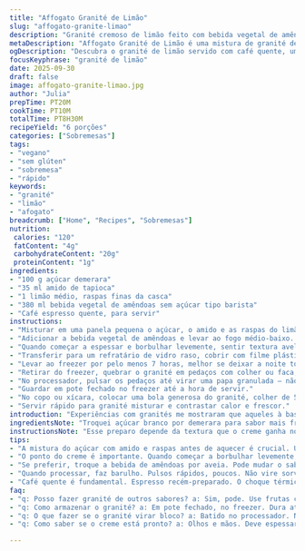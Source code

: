 ```yaml
---
title: "Affogato Granité de Limão"
slug: "affogato-granite-limao"
description: "Granité cremoso de limão feito com bebida vegetal de amêndoas, açúcar demerara e amido de tapioca, servido com café espresso quente. Receita vegana, sem glúten, lactose, ovos e nozes. Textura granulada que derrete lentamente, melando o café quente; uma brincadeira entre quente e frio, ácido e amargo. Serve como refresco e café, fácil e rápido, com toque cítrico vibrante."
metaDescription: "Affogato Granité de Limão é uma mistura de granité de limão com café quente. Refrescante e surpreendente."
ogDescription: "Descubra o granité de limão servido com café quente, uma combinação refrescante e vibrante."
focusKeyphrase: "granité de limão"
date: 2025-09-30
draft: false
image: affogato-granite-limao.jpg
author: "Julia"
prepTime: PT20M
cookTime: PT10M
totalTime: PT8H30M
recipeYield: "6 porções"
categories: ["Sobremesas"]
tags:
- "vegano"
- "sem glúten"
- "sobremesa"
- "rápido"
keywords:
- "granité"
- "limão"
- "afogato"
breadcrumb: ["Home", "Recipes", "Sobremesas"]
nutrition: 
 calories: "120"
 fatContent: "4g"
 carbohydrateContent: "20g"
 proteinContent: "1g"
ingredients:
- "100 g açúcar demerara"
- "35 ml amido de tapioca"
- "1 limão médio, raspas finas da casca"
- "380 ml bebida vegetal de amêndoas sem açúcar tipo barista"
- "Café espresso quente, para servir"
instructions:
- "Misturar em uma panela pequena o açúcar, o amido e as raspas do limão fora do fogo, usando um batedor para evitar grumos."
- "Adicionar a bebida vegetal de amêndoas e levar ao fogo médio-baixo. Mexer firme com espátula, raspando fundo e laterais para evitar que grude ou forme pelotas."
- "Quando começar a espessar e borbulhar levemente, sentir textura aveludada, desligar. Não deixar ferver forte para não esconder o aroma de limão."
- "Transferir para um refratário de vidro raso, cobrir com filme plástico encostado na superfície para não formar película."
- "Levar ao freezer por pelo menos 7 horas, melhor se deixar a noite toda (mínimo 6h)."
- "Retirar do freezer, quebrar o granité em pedaços com colher ou faca, não deixar amolecer demais!"
- "No processador, pulsar os pedaços até virar uma papa granulada — não virar sorvete, textura mais rústica, pedaços irregulares são charminho."
- "Guardar em pote fechado no freezer até a hora de servir."
- "No copo ou xícara, colocar uma bola generosa do granité, colher de 50 ml, e logo despejar um espresso curto quente por cima – diariamente use o café da casa ou cápsula para aroma forte."
- "Servir rápido para granité misturar e contrastar calor e frescor."
introduction: "Experiências com granités me mostraram que aqueles à base de bebida vegetal pedem atenção redobrada para não virar um bloco duro nem um mingau aguado. A escolha da bebida vegetal faz toda a diferença: usei amêndoas porque deixam uma doçura leve e combinam bem com a acidez do limão, além do toque tostado que ganha o café espresso. O açúcar demerara substitui o refinado normal, dá uma profundidade sutil e corzinha mais quente. A textura deve lembrar grãos de gelo, levar ao congelador até estar firme, depois processar rápido para ter aquele ar granulado que derrete na boca. O limão entra com a raspinha para aroma intenso, mas não exagerar para não amargar. Servir na hora, café quente em cima. O choque térmico é sensacional, bom para dias quentes, quebra a monotonia do café preto. Aprendi a controlar o ponto pelo cheiro e pelo visual do creme, nunca por tempo exato."
ingredientsNote: "Troquei açúcar branco por demerara para sabor mais fresco e menos doce melado; pode tentar açúcar de coco para versão ainda diferente, ele aguenta bem o calor do preparo. Amido de tapioca no lugar do milho evita mudança de sabor e deixa o creme mais leve e translúcido. Raspas de limão siciliano ou tahiti, são intercambiáveis, apenas cuidado para não usar limão muito verde, mais amargo. Bebida vegetal de amêndoas barista traz textura cremosa e espuma, substitui coco em caso de alergia; se quiser versão ultra neutra, pode usar aveia. Café espresso forte facilita o choque com o gelado do granité, sempre quente na hora. Evitar café frio, perde graça e textura."
instructionsNote: "Esse preparo depende da textura que o creme ganha no fogo – é hora de desligar quando perceber que engrossou quase como pudim, mas ainda líquido, ao mexer sente resistência ao virar a panela. Por isso use utensílios com superfície lisa e raspe bem as bordas para evitar queimados. No freezer, o usando filme plástico direto na superfície é essencial para não formar filme duro; a textura ideal é quebrar o granité ainda congelado, evitar que amoleça com calor da mão. No processador, alguns pulsos só, para preservar cristais maiores e sensação granulosa. Serve em uma colher de medida, o granité não deve ser duro feito sorvete, mas firme e leve. O café espresso deve ser fresco, logo depois de preparado, e despejado no último minuto, para que derreta na medida certa. Uso máquina automática, mas moka também funciona, dá sabor mais rústico. O granité aguenta até 3 dias no freezer sem perder qualidade, mas o café sempre na hora."
tips:
- "A mistura do açúcar com amido e raspas antes de aquecer é crucial. Use um batedor. Evita grumos. Isso resulta em um creme liso. Não ignore essa etapa. A textura é tudo."
- "O ponto do creme é importante. Quando começar a borbulhar levemente, para. Sinta a textura aveludada. Não deixe ferver. O aroma do limão some. Vá by eye, e apenas pelo toque. Perceba as mudanças."
- "Se preferir, troque a bebida de amêndoas por aveia. Pode mudar o sabor. Ana é neutra. Se não pode ter amêndoas, escolha a aveia. A qualidade da bebida faz a diferença."
- "Quando processar, faz barulho. Pulsos rápidos, poucos. Não vire sorvete. Quer textura granulada. Cristais grandes são charmosos. Isso dá um contraste ao café quente."
- "Café quente é fundamental. Espresso recém-preparado. O choque térmico é sensacional. Se usar café frio, perde a magia. O calor ajuda a derreter o granité."
faq:
- "q: Posso fazer granité de outros sabores? a: Sim, pode. Use frutas cítricas ou berry. Mas as proporções mudam. Cuidado para não alterar a base."
- "q: Como armazenar o granité? a: Em pote fechado, no freezer. Dura até 3 dias. Mas meu conselho: faça fresco. A qualidade é superior. Congelar não é o ideal sempre."
- "q: O que fazer se o granité virar bloco? a: Batido no processador. Não desanime. Pode quebrar. Se estiver muito duro, deixe mais tempo fora. Não arrisca perder a textura."
- "q: Como saber se o creme está pronto? a: Olhos e mãos. Deve espessar sem ferver. Toque deve mostrar resistência. É diferente de pudim. Textura é chave."

---
```

